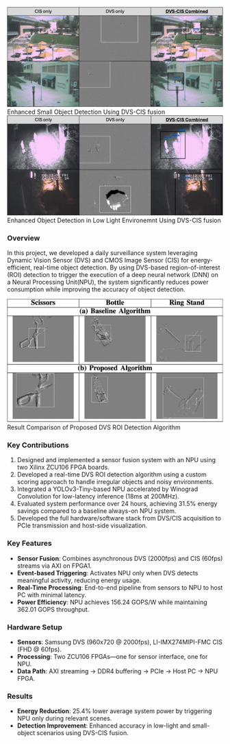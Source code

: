<img src="/projects/P8/imgs/small_object_detection.jpg" style="width:46rem;" alt="DVS Mincheol 2" />
<figcaption class="text-sm text-center text-gray-500">Enhanced Small Object Detection Using DVS-CIS fusion</figcaption>

<img src="/projects/P8/imgs/low_light_detection.jpg" style="width:46rem;" alt="DVS Mincheol 2" />
<figcaption class="text-sm text-center text-gray-500">Enhanced Object Detection in Low Light Environemnt Using DVS-CIS fusion</figcaption>

### Overview

In this project, we developed a daily surveillance system leveraging Dynamic Vision Sensor (DVS) and CMOS Image Sensor (CIS) for energy-efficient, real-time object detection.
By using DVS-based region-of-interest (ROI) detection to trigger the execution of a deep neural network (DNN) on a Neural Processing Unit(NPU), the system significantly reduces power consumption while improving the accuracy of object detection.

<img src="/projects/P8/imgs/dvs_object_detection_alg.jpg" style="width:46rem;" alt="DVS Mincheol 2" />
<figcaption class="text-sm text-center text-gray-500">Result Comparison of Proposed DVS ROI Detection Algorithm</figcaption>

### Key Contributions

1. Designed and implemented a sensor fusion system with an NPU using two Xilinx ZCU106 FPGA boards.
2. Developed a real-time DVS ROI detection algorithm using a custom scoring approach to handle irregular objects and noisy environments.
3. Integrated a YOLOv3-Tiny-based NPU accelerated by Winograd Convolution for low-latency inference (18ms at 200MHz).
4. Evaluated system performance over 24 hours, achieving 31.5% energy savings compared to a baseline always-on NPU system.
5. Developed the full hardware/software stack from DVS/CIS acquisition to PCIe transmission and host-side visualization.

### Key Features

- **Sensor Fusion**: Combines asynchronous DVS (2000fps) and CIS (60fps) streams via AXI on FPGA1.
- **Event-based Triggering**: Activates NPU only when DVS detects meaningful activity, reducing energy usage.
- **Real-Time Processing**: End-to-end pipeline from sensors to NPU to host PC with minimal latency.
- **Power Efficiency**: NPU achieves 156.24 GOPS/W while maintaining 362.01 GOPS throughput.

### Hardware Setup

- **Sensors**: Samsung DVS (960x720 @ 2000fps), LI-IMX274MIPI-FMC CIS (FHD @ 60fps).
- **Processing**: Two ZCU106 FPGAs—one for sensor interface, one for NPU.
- **Data Path**: AXI streaming → DDR4 buffering → PCIe → Host PC → NPU FPGA.

### Results

- **Energy Reduction**: 25.4% lower average system power by triggering NPU only during relevant scenes.
- **Detection Improvement**: Enhanced accuracy in low-light and small-object scenarios using DVS-CIS fusion.
